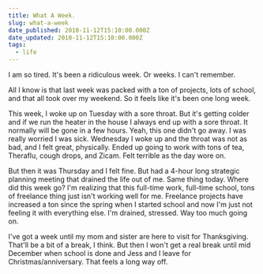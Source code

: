 ```yaml
---
title: What A Week.
slug: what-a-week
date_published: 2010-11-12T15:10:00.000Z
date_updated: 2010-11-12T15:10:00.000Z
tags:
  - life
---
```


I am so tired. It's been a ridiculous week. Or weeks. I can't remember.

All I know is that last week was packed with a ton of projects, lots of school, and that all took over my weekend. So it feels like it's been one long week.

This week, I woke up on Tuesday with a sore throat. But it's getting colder and if we run the heater in the house I always end up with a sore throat. It normally will be gone in a few hours. Yeah, this one didn't go away. I was really worried I was sick. Wednesday I woke up and the throat was not as bad, and I felt great, physically. Ended up going to work with tons of tea, Theraflu, cough drops, and Zicam. Felt terrible as the day wore on.

But then it was Thursday and I felt fine. But had a 4-hour long strategic planning meeting that drained the life out of me. Same thing today. Where did this week go? I'm realizing that this full-time work, full-time school, tons of freelance thing just isn't working well for me. Freelance projects have increased a ton since the spring when I started school and now I'm just not feeling it with everything else. I'm drained, stressed. Way too much going on.

I've got a week until my mom and sister are here to visit for Thanksgiving. That'll be a bit of a break, I think. But then I won't get a real break until mid December when school is done and Jess and I leave for Christmas/anniversary. That feels a long way off.
